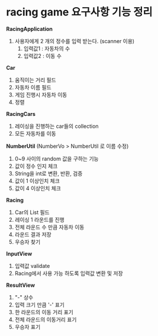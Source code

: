 # racing game 요구사항 기능 정리

**RacingApplication**
1. 사용자에게 2 개의 정수를 입력 받는다. (scanner 이용)
    1. 입력값1 : 자동차의 수
    1. 입력값2 : 이동 수

**Car**
1. 움직이는 거리 필드
1. 자동차 이름 필드
1. 게임 진행시 자동차 이동
1. 정렬

**RacingCars**
1. 레이싱을 진행하는 car들의 collection
1. 모든 자동차를 이동

**NumberUtil** (NumberVo > NumberUtil 로 이름 수정)
1. 0~9 사이의 random 값을 구하는 기능
1. 값이 정수 인지 체크
1. String을 int로 변환, 반환, 검증
1. 값이 1 이상인치 체크
1. 값이 4 이상인치 체크
    
**Racing**
1. Car의 List 필드
1. 레이싱 1 라운드를 진행
1. 전체 라운드 수 만큼 자동차 이동
1. 라운드 결과 저장
1. 우승자 찾기

**InputView**
1. 입력값 validate
1. Racing에서 사용 가능 하도록 입력값 변환 및 저장

**ResultView**
1. "-" 상수
1. 입력 크기 만큼 '-' 표기
1. 한 라운드의 이동 거리 표기
1. 전체 라운드의 이동거리 표기
1. 우승자 표기
